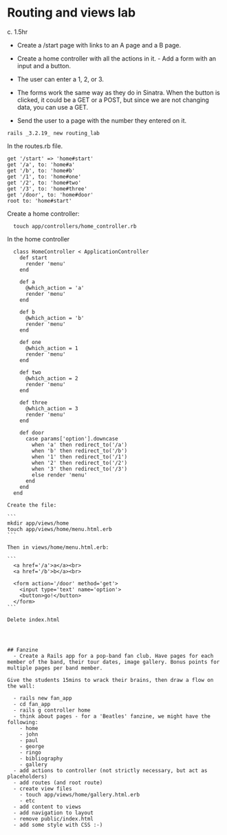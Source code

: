 # Routing and views lab

c. 1.5hr

- Create a /start page with links to an A page and a B page. 
- Create a home controller with all the actions in it. - Add a form with an input and a button. 

- The user can enter a 1, 2, or 3. 
- The forms work the same way as they do in Sinatra. When the button is clicked, it could be a GET or a POST, but since we are not changing data, you can use a GET. 
- Send the user to a page with the number they entered on it.

```
rails _3.2.19_ new routing_lab
```

In the routes.rb file.

```
get '/start' => 'home#start'
get '/a', to: 'home#a'
get '/b', to: 'home#b'
get '/1', to: 'home#one'
get '/2', to: 'home#two'
get '/3', to: 'home#three'
get '/door', to: 'home#door'
root to: 'home#start'
```

Create a home controller:

```
  touch app/controllers/home_controller.rb
```

In the home controller

````
  class HomeController < ApplicationController
    def start
      render 'menu'
    end

    def a
      @which_action = 'a'
      render 'menu'
    end

    def b
      @which_action = 'b'
      render 'menu'
    end

    def one
      @which_action = 1
      render 'menu'
    end

    def two
      @which_action = 2
      render 'menu'
    end

    def three
      @which_action = 3
      render 'menu'
    end

    def door
      case params['option'].downcase
        when 'a' then redirect_to('/a')
        when 'b' then redirect_to('/b')
        when '1' then redirect_to('/1')
        when '2' then redirect_to('/2')
        when '3' then redirect_to('/3')
        else render 'menu'
      end
    end
  end

Create the file:

```
mkdir app/views/home
touch app/views/home/menu.html.erb
```

Then in views/home/menu.html.erb:

```
  <a href='/a'>a</a><br>
  <a href='/b'>b</a><br>

  <form action='/door' method='get'>
    <input type='text' name='option'>
    <button>go!</button>
  </form>
```

Delete index.html




## Fanzine
  - Create a Rails app for a pop-band fan club. Have pages for each member of the band, their tour dates, image gallery. Bonus points for multiple pages per band member.

Give the students 15mins to wrack their brains, then draw a flow on the wall:

  - rails new fan_app
  - cd fan_app
  - rails g controller home
  - think about pages - for a 'Beatles' fanzine, we might have the following:
    - home
    - john
    - paul
    - george
    - ringo
    - bibliography
    - gallery
  - add actions to controller (not strictly necessary, but act as placeholders)
  - add routes (and root route)
  - create view files
    - touch app/views/home/gallery.html.erb
    - etc
  - add content to views
  - add navigation to layout
  - remove public/index.html
  - add some style with CSS :-)

